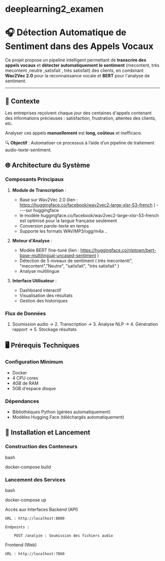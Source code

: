 # deeplearning2_examen
# 🎧 Détection Automatique de Sentiment dans des Appels Vocaux

Ce projet propose un pipeline intelligent permettant de **transcrire des appels vocaux** et **détecter automatiquement le sentiment** (mecontent, très mecontent ,neutre ,satisfait , très satisfait) des clients, en combinant **Wav2Vec 2.0** pour la reconnaissance vocale et **BERT** pour l'analyse de sentiment.

---

## 🧠 Contexte

Les entreprises reçoivent chaque jour des centaines d'appels contenant des informations précieuses : satisfaction, frustration, attentes des clients, etc.

Analyser ces appels **manuellement** est **long, coûteux** et inefficace.

🔍 **Objectif** : Automatiser ce processus à l’aide d’un pipeline de traitement audio-texte-sentiment.



## 🌐 Architecture du Système

### Composants Principaux
1. **Module de Transcription** :
   - Basé sur Wav2Vec 2.0 (lien : https://huggingface.co/facebook/wav2vec2-large-xlsr-53-french ) ----sur huggingface
   - le modèle huggingface.co/facebook/wav2vec2-large-xlsr-53-french est optimisé pour la langue française seulement
   - Conversion parole-texte en temps
   - Supporte les formats WAV/MP3/ogg/m4a ..

2. **Moteur d'Analyse** :
   - Modèle BERT fine-tuné (lien : https://huggingface.co/nlptown/bert-base-multilingual-uncased-sentiment )
   - Détection de 5 niveaux de sentiment ( très mecontentt", "mecontent","Neutre", "satisfait", "très satisfait" )
   - Analyse multilingue

3. **Interface Utilisateur** :
   - Dashboard interactif
   - Visualisation des résultats
   - Gestion des historiques

### Flux de Données
1. Soumission audio → 2. Transcription → 3. Analyse NLP → 4. Génération rapport → 5. Stockage résultats

## 🖥 Prérequis Techniques

### Configuration Minimum
- Docker 
- 4 CPU cores
- 4GB de RAM
- 5GB d'espace disque

### Dépendances
- Bibliothèques Python (gérées automatiquement)
- Modèles Hugging Face (téléchargés automatiquement)

## 🚀 Installation et Lancement

### Construction des Conteneurs
bash

docker-compose build

### Lancement des Services
bash

docker-compose up 

Accès aux Interfaces
Backend (API)

    URL : http://localhost:8000

    Endpoints :

        POST /analyze : Soumission des fichiers audio


Frontend (Web)

    URL : http://localhost:7860


